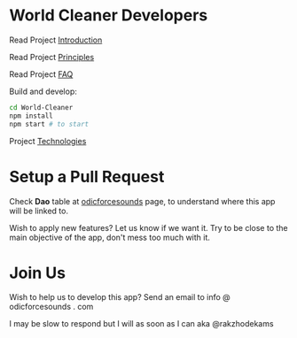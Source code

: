 # World Cleaner Developers

Read Project [Introduction](./INTRO.md)

Read Project [Principles](./PRINCIPLES.md)

Read Project [FAQ](./FAQ.md)

Build and develop:

```sh
cd World-Cleaner
npm install
npm start # to start 
```

Project [Technologies](./LIBRARIES.md)

# Setup a Pull Request

Check <b>Dao</b> table at [odicforcesounds](https://wiki.odicforcesounds.com/art/pages/Dao/index.html) page, to understand where this app will be linked to. 

Wish to apply new features? Let us know if we want it. Try to be close to the main objective of the app, don't mess too much with it. 

# Join Us

Wish to help us to develop this app? Send an email to info @ odicforcesounds . com 

I may be slow to respond but I will as soon as I can aka @rakzhodekams 

